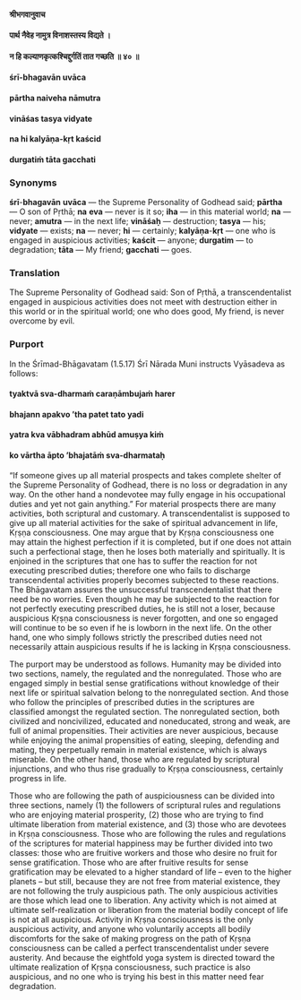 #### श्रीभगवानुवाच
#### पार्थ नैवेह नामुत्र विनाशस्तस्य विद्यते ।
#### न हि कल्याणकृत्कश्चिद्दुर्गतिं तात गच्छति ॥ ४० ॥

#### śrī-bhagavān uvāca
#### pārtha naiveha nāmutra
#### vināśas tasya vidyate
#### na hi kalyāṇa-kṛt kaścid
#### durgatiṁ tāta gacchati

### Synonyms

**śrī**-**bhagavān** **uvāca** — the Supreme Personality of Godhead said; **pārtha** — O son of Pṛthā; **na** **eva** — never is it so; **iha** — in this material world; **na** — never; **amutra** — in the next life; **vināśaḥ** — destruction; **tasya** — his; **vidyate** — exists; **na** — never; **hi** — certainly; **kalyāṇa**-**kṛt** — one who is engaged in auspicious activities; **kaścit** — anyone; **durgatim** — to degradation; **tāta** — My friend; **gacchati** — goes.

### Translation

The Supreme Personality of Godhead said: Son of Pṛthā, a transcendentalist engaged in auspicious activities does not meet with destruction either in this world or in the spiritual world; one who does good, My friend, is never overcome by evil.

### Purport

In the Śrīmad-Bhāgavatam (1.5.17) Śrī Nārada Muni instructs Vyāsadeva as follows:

#### tyaktvā sva-dharmaṁ caraṇāmbujaṁ harer
#### bhajann apakvo ’tha patet tato yadi
#### yatra kva vābhadram abhūd amuṣya kiṁ
#### ko vārtha āpto ’bhajatāṁ sva-dharmataḥ

“If someone gives up all material prospects and takes complete shelter of the Supreme Personality of Godhead, there is no loss or degradation in any way. On the other hand a nondevotee may fully engage in his occupational duties and yet not gain anything.” For material prospects there are many activities, both scriptural and customary. A transcendentalist is supposed to give up all material activities for the sake of spiritual advancement in life, Kṛṣṇa consciousness. One may argue that by Kṛṣṇa consciousness one may attain the highest perfection if it is completed, but if one does not attain such a perfectional stage, then he loses both materially and spiritually. It is enjoined in the scriptures that one has to suffer the reaction for not executing prescribed duties; therefore one who fails to discharge transcendental activities properly becomes subjected to these reactions. The Bhāgavatam assures the unsuccessful transcendentalist that there need be no worries. Even though he may be subjected to the reaction for not perfectly executing prescribed duties, he is still not a loser, because auspicious Kṛṣṇa consciousness is never forgotten, and one so engaged will continue to be so even if he is lowborn in the next life. On the other hand, one who simply follows strictly the prescribed duties need not necessarily attain auspicious results if he is lacking in Kṛṣṇa consciousness.

The purport may be understood as follows. Humanity may be divided into two sections, namely, the regulated and the nonregulated. Those who are engaged simply in bestial sense gratifications without knowledge of their next life or spiritual salvation belong to the nonregulated section. And those who follow the principles of prescribed duties in the scriptures are classified amongst the regulated section. The nonregulated section, both civilized and noncivilized, educated and noneducated, strong and weak, are full of animal propensities. Their activities are never auspicious, because while enjoying the animal propensities of eating, sleeping, defending and mating, they perpetually remain in material existence, which is always miserable. On the other hand, those who are regulated by scriptural injunctions, and who thus rise gradually to Kṛṣṇa consciousness, certainly progress in life.

Those who are following the path of auspiciousness can be divided into three sections, namely (1) the followers of scriptural rules and regulations who are enjoying material prosperity, (2) those who are trying to find ultimate liberation from material existence, and (3) those who are devotees in Kṛṣṇa consciousness. Those who are following the rules and regulations of the scriptures for material happiness may be further divided into two classes: those who are fruitive workers and those who desire no fruit for sense gratification. Those who are after fruitive results for sense gratification may be elevated to a higher standard of life – even to the higher planets – but still, because they are not free from material existence, they are not following the truly auspicious path. The only auspicious activities are those which lead one to liberation. Any activity which is not aimed at ultimate self-realization or liberation from the material bodily concept of life is not at all auspicious. Activity in Kṛṣṇa consciousness is the only auspicious activity, and anyone who voluntarily accepts all bodily discomforts for the sake of making progress on the path of Kṛṣṇa consciousness can be called a perfect transcendentalist under severe austerity. And because the eightfold yoga system is directed toward the ultimate realization of Kṛṣṇa consciousness, such practice is also auspicious, and no one who is trying his best in this matter need fear degradation.